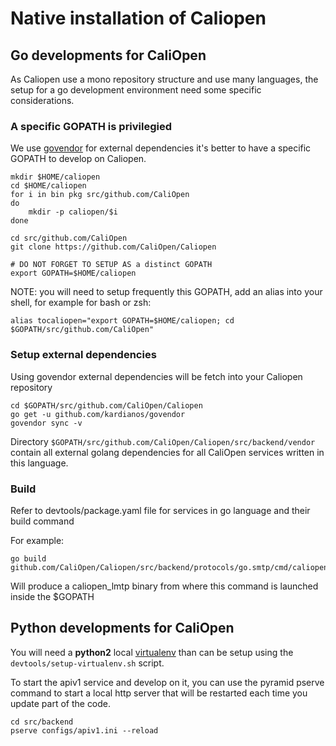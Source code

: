 # Native installation of Caliopen

## Go developments for CaliOpen

As Caliopen use a mono repository structure and use many languages,
the setup for a go development environment need some specific considerations.

### A specific GOPATH is privilegied

We use [govendor](https://github.com/kardianos/govendor) for external dependencies
it's better to have a specific GOPATH to develop on Caliopen.

```
mkdir $HOME/caliopen
cd $HOME/caliopen
for i in bin pkg src/github.com/CaliOpen
do
	mkdir -p caliopen/$i
done

cd src/github.com/CaliOpen
git clone https://github.com/CaliOpen/Caliopen

# DO NOT FORGET TO SETUP AS a distinct GOPATH
export GOPATH=$HOME/caliopen

```

NOTE: you will need to setup frequently this GOPATH, add an alias into your shell, for example for bash or zsh:

```
alias tocaliopen="export GOPATH=$HOME/caliopen; cd $GOPATH/src/github.com/CaliOpen"
```

### Setup external dependencies

Using govendor external dependencies will be fetch into your Caliopen repository

```
cd $GOPATH/src/github.com/CaliOpen/Caliopen
go get -u github.com/kardianos/govendor
govendor sync -v
```

Directory `$GOPATH/src/github.com/CaliOpen/Caliopen/src/backend/vendor` contain
all external golang dependencies for all CaliOpen services written in this
language.

### Build

Refer to devtools/package.yaml file for services in go language and their
build command

For example:

```
go build github.com/CaliOpen/Caliopen/src/backend/protocols/go.smtp/cmd/caliopen_lmtpd
```

Will produce a caliopen_lmtp binary from where this command is launched inside the $GOPATH

## Python developments for CaliOpen

You will need a **python2** local [virtualenv](https://virtualenv.pypa.io/en/latest/) than can be setup using the `devtools/setup-virtualenv.sh` script.

To start the apiv1 service and develop on it, you can use the pyramid pserve command to start a local
http server that will be restarted each time you update part of the code.

```
cd src/backend
pserve configs/apiv1.ini --reload
```
